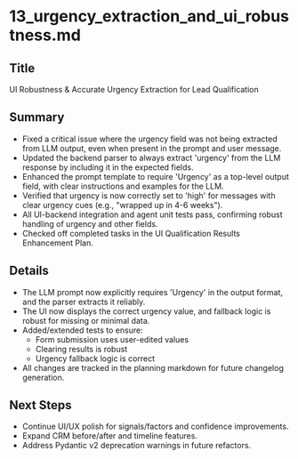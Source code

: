 # 13_urgency_extraction_and_ui_robustness.md

## Title
UI Robustness & Accurate Urgency Extraction for Lead Qualification

## Summary
- Fixed a critical issue where the urgency field was not being extracted from LLM output, even when present in the prompt and user message.
- Updated the backend parser to always extract 'urgency' from the LLM response by including it in the expected fields.
- Enhanced the prompt template to require 'Urgency' as a top-level output field, with clear instructions and examples for the LLM.
- Verified that urgency is now correctly set to 'high' for messages with clear urgency cues (e.g., "wrapped up in 4-6 weeks").
- All UI-backend integration and agent unit tests pass, confirming robust handling of urgency and other fields.
- Checked off completed tasks in the UI Qualification Results Enhancement Plan.

## Details
- The LLM prompt now explicitly requires 'Urgency' in the output format, and the parser extracts it reliably.
- The UI now displays the correct urgency value, and fallback logic is robust for missing or minimal data.
- Added/extended tests to ensure:
    - Form submission uses user-edited values
    - Clearing results is robust
    - Urgency fallback logic is correct
- All changes are tracked in the planning markdown for future changelog generation.

## Next Steps
- Continue UI/UX polish for signals/factors and confidence improvements.
- Expand CRM before/after and timeline features.
- Address Pydantic v2 deprecation warnings in future refactors. 